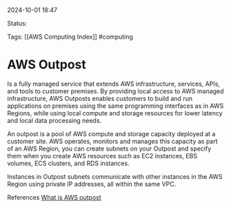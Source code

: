 2024-10-01 18:47

Status:

Tags:
[[AWS Computing Index]]
#computing 
# AWS Outpost

Is a fully managed service that extends AWS infrastructure, services, APIs, and tools to customer premises. By providing local access to AWS managed infrastructure, AWS Outposts enables customers to build and run applications on premises using the same programming interfaces as in AWS Regions, while using local compute and storage resources for lower latency and local data processing needs.

An outpost is a pool of AWS compute and storage capacity deployed at a customer site. AWS operates, monitors and manages this capacity as part of an AWS Region, you can create subnets on your Outpost and specify them when you create AWS resources such as EC2 instances, EBS volumes, ECS clusters, and RDS instances.

Instances in Outpost subnets communicate with other instances in the AWS Region using private IP addresses, all within the same VPC.


References 
[What is AWS outpost](https://docs.aws.amazon.com/outposts/latest/userguide/what-is-outposts.html)